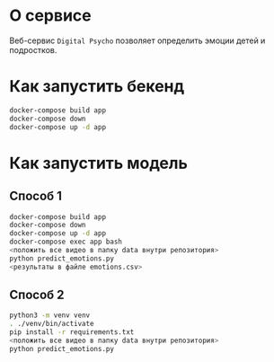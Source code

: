 # О сервисе
Веб-сервис `Digital Psycho` позволяет определить эмоции детей и подростков.

# Как запустить бекенд
```bash
docker-compose build app
docker-compose down
docker-compose up -d app
```

# Как запустить модель
## Способ 1
```bash
docker-compose build app
docker-compose down
docker-compose up -d app
docker-compose exec app bash
<положить все видео в папку data внутри репозитория>
python predict_emotions.py
<результаты в файле emotions.csv>
```

## Способ 2
```bash
python3 -m venv venv
. ./venv/bin/activate
pip install -r requirements.txt
<положить все видео в папку data внутри репозитория>
python predict_emotions.py
```
